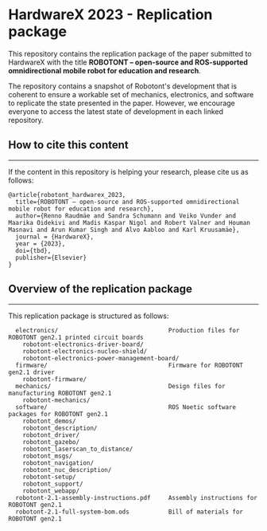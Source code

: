 # HardwareX 2023 - Replication package

This repository contains the replication package of the paper submitted to HardwareX with the title **ROBOTONT – open-source and ROS-supported omnidirectional mobile robot for education and research**.

The repository contains a snapshot of Robotont's development that is coherent to ensure a workable set of mechanics, electronics, and software to replicate the state presented in the paper. However, we encourage everyone to access the latest state of development in each linked repository.


## How to cite this content
---
If the content in this repository is helping your research, please cite us as follows:

```
@article{robotont_hardwarex_2023,
  title={ROBOTONT – open-source and ROS-supported omnidirectional mobile robot for education and research},
  author={Renno Raudmäe and Sandra Schumann and Veiko Vunder and Maarika Oidekivi and Madis Kaspar Nigol and Robert Valner and Houman Masnavi and Arun Kumar Singh and Alvo Aabloo and Karl Kruusamäe},
  journal = {HardwareX},
  year = {2023},
  doi={tbd},
  publisher={Elsevier}
}
```

## Overview of the replication package
---

This replication package is structured as follows:

```
  electronics/                               Production files for ROBOTONT gen2.1 printed circuit boards
    robotont-electronics-driver-board/
    robotont-electronics-nucleo-shield/
    robotont-electronics-power-management-board/
  firmware/                                  Firmware for ROBOTONT gen2.1 driver
    robotont-firmware/
  mechanics/                                 Design files for manufacturing ROBOTONT gen2.1
    robotont-mechanics/
  software/                                  ROS Noetic software packages for ROBOTONT gen2.1
    robotont_demos/
    robotont_description/
    robotont_driver/
    robotont_gazebo/
    robotont_laserscan_to_distance/
    robotont_msgs/
    robotont_navigation/
    robotont_nuc_description/
    robotont-setup/
    robotont_support/
    robotont_webapp/
  robotont-2.1-assembly-instructions.pdf     Assembly instructions for ROBOTONT gen2.1
  robotont-2.1-full-system-bom.ods           Bill of materials for ROBOTONT gen2.1

```
